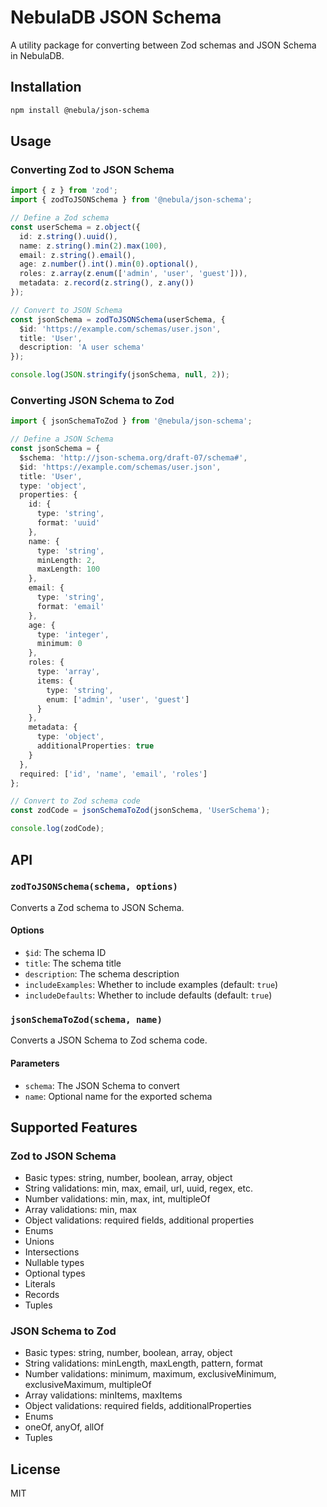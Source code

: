 # NebulaDB JSON Schema

A utility package for converting between Zod schemas and JSON Schema in NebulaDB.

## Installation

```bash
npm install @nebula/json-schema
```

## Usage

### Converting Zod to JSON Schema

```typescript
import { z } from 'zod';
import { zodToJSONSchema } from '@nebula/json-schema';

// Define a Zod schema
const userSchema = z.object({
  id: z.string().uuid(),
  name: z.string().min(2).max(100),
  email: z.string().email(),
  age: z.number().int().min(0).optional(),
  roles: z.array(z.enum(['admin', 'user', 'guest'])),
  metadata: z.record(z.string(), z.any())
});

// Convert to JSON Schema
const jsonSchema = zodToJSONSchema(userSchema, {
  $id: 'https://example.com/schemas/user.json',
  title: 'User',
  description: 'A user schema'
});

console.log(JSON.stringify(jsonSchema, null, 2));
```

### Converting JSON Schema to Zod

```typescript
import { jsonSchemaToZod } from '@nebula/json-schema';

// Define a JSON Schema
const jsonSchema = {
  $schema: 'http://json-schema.org/draft-07/schema#',
  $id: 'https://example.com/schemas/user.json',
  title: 'User',
  type: 'object',
  properties: {
    id: {
      type: 'string',
      format: 'uuid'
    },
    name: {
      type: 'string',
      minLength: 2,
      maxLength: 100
    },
    email: {
      type: 'string',
      format: 'email'
    },
    age: {
      type: 'integer',
      minimum: 0
    },
    roles: {
      type: 'array',
      items: {
        type: 'string',
        enum: ['admin', 'user', 'guest']
      }
    },
    metadata: {
      type: 'object',
      additionalProperties: true
    }
  },
  required: ['id', 'name', 'email', 'roles']
};

// Convert to Zod schema code
const zodCode = jsonSchemaToZod(jsonSchema, 'UserSchema');

console.log(zodCode);
```

## API

### `zodToJSONSchema(schema, options)`

Converts a Zod schema to JSON Schema.

#### Options

- `$id`: The schema ID
- `title`: The schema title
- `description`: The schema description
- `includeExamples`: Whether to include examples (default: `true`)
- `includeDefaults`: Whether to include defaults (default: `true`)

### `jsonSchemaToZod(schema, name)`

Converts a JSON Schema to Zod schema code.

#### Parameters

- `schema`: The JSON Schema to convert
- `name`: Optional name for the exported schema

## Supported Features

### Zod to JSON Schema

- Basic types: string, number, boolean, array, object
- String validations: min, max, email, url, uuid, regex, etc.
- Number validations: min, max, int, multipleOf
- Array validations: min, max
- Object validations: required fields, additional properties
- Enums
- Unions
- Intersections
- Nullable types
- Optional types
- Literals
- Records
- Tuples

### JSON Schema to Zod

- Basic types: string, number, boolean, array, object
- String validations: minLength, maxLength, pattern, format
- Number validations: minimum, maximum, exclusiveMinimum, exclusiveMaximum, multipleOf
- Array validations: minItems, maxItems
- Object validations: required fields, additionalProperties
- Enums
- oneOf, anyOf, allOf
- Tuples

## License

MIT
